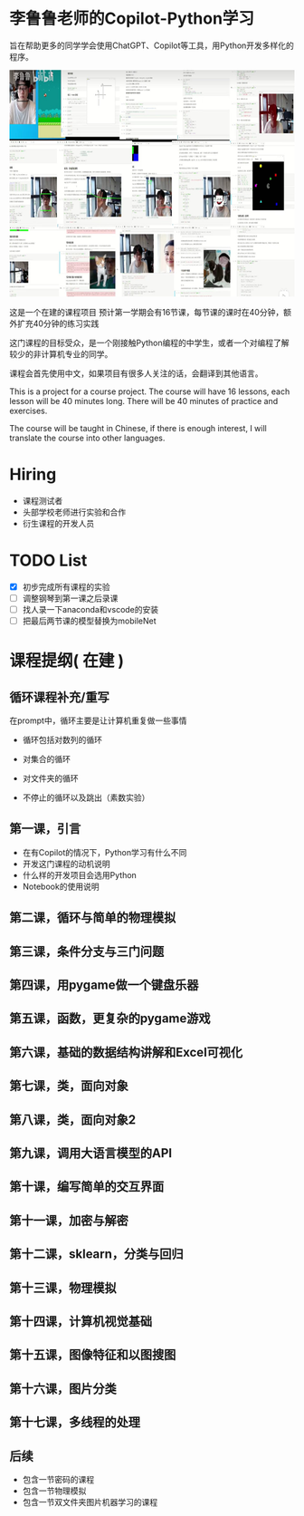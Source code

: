 # 李鲁鲁老师的Copilot-Python学习

旨在帮助更多的同学学会使用ChatGPT、Copilot等工具，用Python开发多样化的程序。

<img src="images/previous_kechuang_course.jpg" alt="Previous Kechuang Course" height="400">


这是一个在建的课程项目 预计第一学期会有16节课，每节课的课时在40分钟，额外扩充40分钟的练习实践

这门课程的目标受众，是一个刚接触Python编程的中学生，或者一个对编程了解较少的非计算机专业的同学。

课程会首先使用中文，如果项目有很多人关注的话，会翻译到其他语言。

This is a project for a course project. The course will have 16 lessons, each lesson will be 40 minutes long. There will be 40 minutes of practice and exercises. 

The course will be taught in Chinese, if there is enough interest, I will translate the course into other languages.

# Hiring

- 课程测试者
- 头部学校老师进行实验和合作
- 衍生课程的开发人员

# TODO List

- [x] 初步完成所有课程的实验
- [ ] 调整钢琴到第一课之后录课
- [ ] 找人录一下anaconda和vscode的安装
- [ ] 把最后两节课的模型替换为mobileNet

# 课程提纲( 在建 )

## 循环课程补充/重写

在prompt中，循环主要是让计算机重复做一些事情

- 循环包括对数列的循环
- 对集合的循环
- 对文件夹的循环

- 不停止的循环以及跳出（素数实验）


## 第一课，引言

- 在有Copilot的情况下，Python学习有什么不同
- 开发这门课程的动机说明
- 什么样的开发项目会选用Python
- Notebook的使用说明

## 第二课，循环与简单的物理模拟

## 第三课，条件分支与三门问题

## 第四课，用pygame做一个键盘乐器

## 第五课，函数，更复杂的pygame游戏

## 第六课，基础的数据结构讲解和Excel可视化

## 第七课，类，面向对象

## 第八课，类，面向对象2

## 第九课，调用大语言模型的API

## 第十课，编写简单的交互界面

## 第十一课，加密与解密

## 第十二课，sklearn，分类与回归

## 第十三课，物理模拟

## 第十四课，计算机视觉基础

## 第十五课，图像特征和以图搜图 

## 第十六课，图片分类

## 第十七课，多线程的处理


## 
 
## 后续

- 包含一节密码的课程
- 包含一节物理模拟
- 包含一节双文件夹图片机器学习的课程
